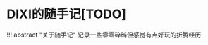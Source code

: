 

# DIXI的随手记[TODO]

<div id="progress-container">
  <div id="progress-bar"></div>
</div>

!!! abstract "关于随手记"
    记录一些零零碎碎但感觉有点好玩的折腾经历
